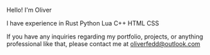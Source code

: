 Hello! I'm Oliver

I have experience in
Rust
Python
Lua
C++
HTML
CSS

If you have any inquiries regarding my portfolio, projects, or anything professional like that, please contact me at
oliverfedd@outlook.com

